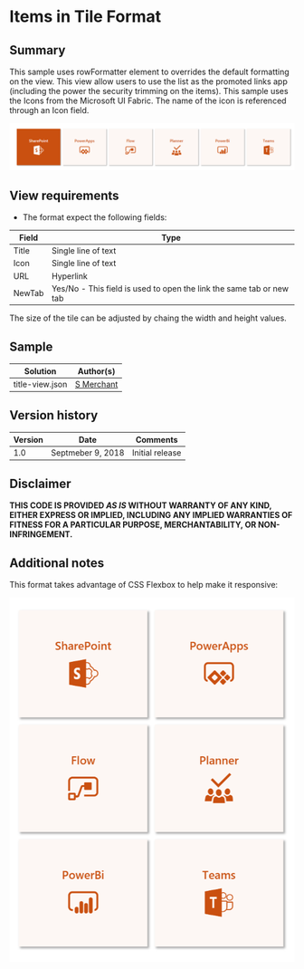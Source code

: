 # Items in Tile Format

## Summary
This sample uses rowFormatter element to overrides the default formatting on the view.  This view allow users to use the list as the promoted links app (including the power the security trimming on the items).  This sample uses the Icons from the Microsoft UI Fabric. The name of the icon is referenced through an Icon field.

![Color status field](./tile-view.png)

## View requirements
- The format expect the following fields:

Field |Type
--------|---------
Title | Single line of text 
Icon | Single line of text
URL | Hyperlink 
NewTab | Yes/No - This field is used to open the link the same tab or new tab

The size of the tile can be adjusted by chaing the width and height values.

## Sample

Solution|Author(s)
--------|---------
title-view.json | [S Merchant](https://twitter.com/sohailmerchant)

## Version history

Version|Date|Comments
-------|----|--------
1.0|Septmeber 9, 2018|Initial release

## Disclaimer
**THIS CODE IS PROVIDED *AS IS* WITHOUT WARRANTY OF ANY KIND, EITHER EXPRESS OR IMPLIED, INCLUDING ANY IMPLIED WARRANTIES OF FITNESS FOR A PARTICULAR PURPOSE, MERCHANTABILITY, OR NON-INFRINGEMENT.**


## Additional notes

This format takes advantage of CSS Flexbox to help make it responsive:

![Responsive Screenshot](./responsive-tile-view.png)